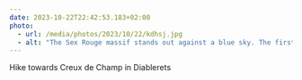```yaml
---
date: 2023-10-22T22:42:53.183+02:00
photo:
  - url: /media/photos/2023/10/22/kdhsj.jpg
  - alt: "The Sex Rouge massif stands out against a blue sky. The first snow is visible at high altitudes. The pastures display their beautiful autumn colors."
---
```


Hike towards Creux de Champ in Diablerets
